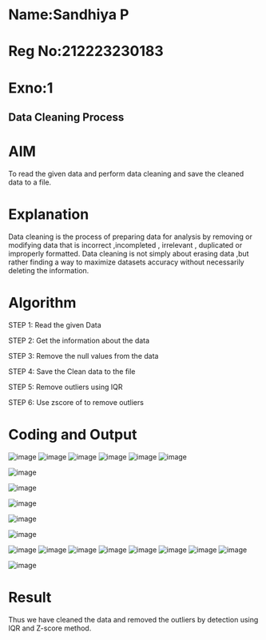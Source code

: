 # Name:Sandhiya P
# Reg No:212223230183

# Exno:1

## Data Cleaning Process

# AIM
To read the given data and perform data cleaning and save the cleaned data to a file.

# Explanation
Data cleaning is the process of preparing data for analysis by removing or modifying data that is incorrect ,incompleted , irrelevant , duplicated or improperly formatted. Data cleaning is not simply about erasing data ,but rather finding a way to maximize datasets accuracy without necessarily deleting the information.

# Algorithm
STEP 1: Read the given Data

STEP 2: Get the information about the data

STEP 3: Remove the null values from the data

STEP 4: Save the Clean data to the file

STEP 5: Remove outliers using IQR

STEP 6: Use zscore of to remove outliers

# Coding and Output
![image](https://github.com/user-attachments/assets/bb2d655d-787f-4157-9f9b-69e8125d98a1)
![image](https://github.com/user-attachments/assets/cd9a47c2-ca0b-4e1f-8166-6d8bd921cb30)
![image](https://github.com/user-attachments/assets/476dd95c-d3a4-45bf-96ac-fa113935062a)
![image](https://github.com/user-attachments/assets/a81fa056-e610-461c-aaaa-3e369d531afc)
![image](https://github.com/user-attachments/assets/052d581f-8466-4e26-ab79-104d74b0147e)
![image](https://github.com/user-attachments/assets/2137009d-1bf5-4fbf-a791-f736bb54e196)

![image](https://github.com/user-attachments/assets/86f048fe-a494-49b9-9a4e-33b5384435f3)

![image](https://github.com/user-attachments/assets/d63e92f6-75aa-41d3-b49b-e1f0e0a64255)

![image](https://github.com/user-attachments/assets/d3d9890c-f57b-4969-9241-14d28f6aa15d)

![image](https://github.com/user-attachments/assets/bf20727a-6b66-496c-bf9f-4fac2edd370b)

![image](https://github.com/user-attachments/assets/05e7ee7f-7f8b-400e-bbdc-8cc81170204c)

![image](https://github.com/user-attachments/assets/80aa0afa-2188-43e0-b62a-c7abe7b53378)
![image](https://github.com/user-attachments/assets/be095228-5a73-4016-867a-e2e503e5bcb6)
![image](https://github.com/user-attachments/assets/1b4c06e2-fc75-4ef5-b537-b6009e48c1d9)
![image](https://github.com/user-attachments/assets/ce449b27-2f64-4e20-ae92-e8b167e7072d)
![image](https://github.com/user-attachments/assets/81c85c12-72f0-41e9-8f43-704ae1117997)
![image](https://github.com/user-attachments/assets/22c80041-fcba-43a8-86e8-0bf45c69533d)
![image](https://github.com/user-attachments/assets/819fd442-43d1-4208-9558-eb3fe139fc6a)
![image](https://github.com/user-attachments/assets/83bfeaa3-5913-493b-8ec1-b883c3ba0dde)

![image](https://github.com/user-attachments/assets/5de35f3f-6538-4edf-95c3-a2c7a6db8953)







# Result
Thus we have cleaned the data and removed the outliers by detection using IQR and Z-score method.
